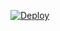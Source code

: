 [![Deploy](https://www.herokucdn.com/deploy/button.svg)](https://heroku.com/deploy?template=https://github.com/golujha9936/BanAllRobot10)
